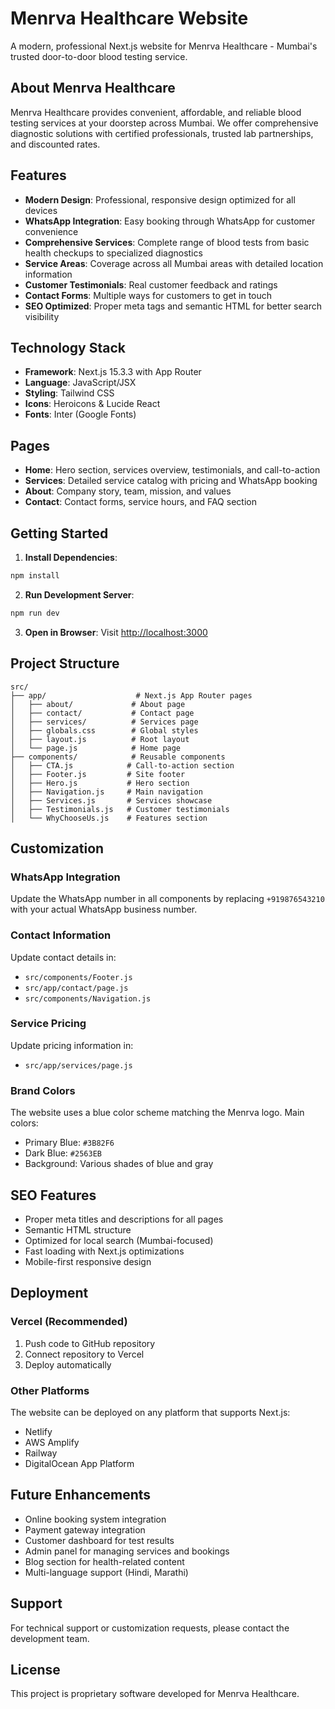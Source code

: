 # Menrva Healthcare Website

A modern, professional Next.js website for Menrva Healthcare - Mumbai's trusted door-to-door blood testing service.

## About Menrva Healthcare

Menrva Healthcare provides convenient, affordable, and reliable blood testing services at your doorstep across Mumbai. We offer comprehensive diagnostic solutions with certified professionals, trusted lab partnerships, and discounted rates.

## Features

- **Modern Design**: Professional, responsive design optimized for all devices
- **WhatsApp Integration**: Easy booking through WhatsApp for customer convenience
- **Comprehensive Services**: Complete range of blood tests from basic health checkups to specialized diagnostics
- **Service Areas**: Coverage across all Mumbai areas with detailed location information
- **Customer Testimonials**: Real customer feedback and ratings
- **Contact Forms**: Multiple ways for customers to get in touch
- **SEO Optimized**: Proper meta tags and semantic HTML for better search visibility

## Technology Stack

- **Framework**: Next.js 15.3.3 with App Router
- **Language**: JavaScript/JSX
- **Styling**: Tailwind CSS
- **Icons**: Heroicons & Lucide React
- **Fonts**: Inter (Google Fonts)

## Pages

- **Home**: Hero section, services overview, testimonials, and call-to-action
- **Services**: Detailed service catalog with pricing and WhatsApp booking
- **About**: Company story, team, mission, and values
- **Contact**: Contact forms, service hours, and FAQ section

## Getting Started

1. **Install Dependencies**:
```bash
npm install
```

2. **Run Development Server**:
```bash
npm run dev
```

3. **Open in Browser**:
Visit [http://localhost:3000](http://localhost:3000)

## Project Structure

```
src/
├── app/                    # Next.js App Router pages
│   ├── about/             # About page
│   ├── contact/           # Contact page
│   ├── services/          # Services page
│   ├── globals.css        # Global styles
│   ├── layout.js          # Root layout
│   └── page.js            # Home page
├── components/            # Reusable components
│   ├── CTA.js            # Call-to-action section
│   ├── Footer.js         # Site footer
│   ├── Hero.js           # Hero section
│   ├── Navigation.js     # Main navigation
│   ├── Services.js       # Services showcase
│   ├── Testimonials.js   # Customer testimonials
│   └── WhyChooseUs.js    # Features section
```

## Customization

### WhatsApp Integration
Update the WhatsApp number in all components by replacing `+919876543210` with your actual WhatsApp business number.

### Contact Information
Update contact details in:
- `src/components/Footer.js`
- `src/app/contact/page.js`
- `src/components/Navigation.js`

### Service Pricing
Update pricing information in:
- `src/app/services/page.js`

### Brand Colors
The website uses a blue color scheme matching the Menrva logo. Main colors:
- Primary Blue: `#3B82F6`
- Dark Blue: `#2563EB`
- Background: Various shades of blue and gray

## SEO Features

- Proper meta titles and descriptions for all pages
- Semantic HTML structure
- Optimized for local search (Mumbai-focused)
- Fast loading with Next.js optimizations
- Mobile-first responsive design

## Deployment

### Vercel (Recommended)
1. Push code to GitHub repository
2. Connect repository to Vercel
3. Deploy automatically

### Other Platforms
The website can be deployed on any platform that supports Next.js:
- Netlify
- AWS Amplify
- Railway
- DigitalOcean App Platform

## Future Enhancements

- Online booking system integration
- Payment gateway integration
- Customer dashboard for test results
- Admin panel for managing services and bookings
- Blog section for health-related content
- Multi-language support (Hindi, Marathi)

## Support

For technical support or customization requests, please contact the development team.

## License

This project is proprietary software developed for Menrva Healthcare.
